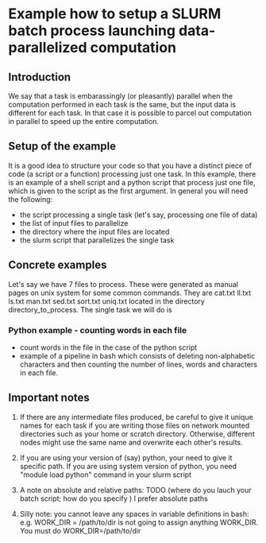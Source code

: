 
# Example how to setup a SLURM batch process launching data-parallelized computation

## Introduction

We say that a task is embarassingly (or pleasantly) parallel when the computation performed in each task is the same, but the input data is different for each task. In that case it is possible to parcel out computation in parallel to speed up the entire computation.

## Setup of the example

It is a good idea to structure your code so that you have a distinct piece of code (a script or a function) processing just one task. In this example, there is an example of a shell script and a python script that process just one file, which is given to the script as the first argument. In general you will need the following: 

- the script processing a single task (let's say, processing one file of data)
- the list of input files to parallelize
- the directory where the input files are located
- the slurm script that parallelizes the single task

## Concrete examples

Let's say we have 7 files to process. These were generated as manual pages on unix system for some common commands. They are cat.txt  ll.txt  ls.txt  man.txt  sed.txt  sort.txt  uniq.txt located in the directory directory_to_process. The single task we will do is 

### Python example - counting words in each file 
- count words in the file in the case of the python script
- example of a pipeline in bash which consists of deleting non-alphabetic characters and then counting the number of lines, words and characters in each file. 

## Important notes

1. If there are any intermediate files produced, be careful to give it unique names for each task if you are writing those files on network mounted directories such as your home or scratch directory. Otherwise, different nodes might use the same name and overwrite each other's results. 

2. If you are using your version of (say) python, your need to give it specific path. If you are using system version of python, you need "module load python" command in your slurm script

3. A note on absolute and relative paths: TODO (where do you lauch your batch script; how do you specify ) I prefer absolute paths

4. Silly note: you cannot leave any spaces in variable definitions in bash: e.g. WORK_DIR = /path/to/dir   is not going to assign anything WORK_DIR. You must do WORK_DIR=/path/to/dir 


